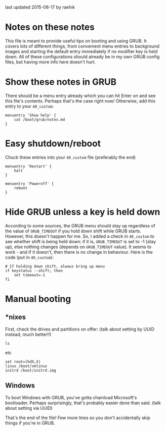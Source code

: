 last updated 2015-08-17
by raehik


Notes on these notes
====================

This file is meant to provide useful tips on booting and using GRUB. It covers
lots of different things, from convenient menu entries to background images
and starting the default entry immediately if no modifier key is held down.
All of these configurations should already be in my own GRUB config files, but
having more info here doesn't hurt.


Show these notes in GRUB
========================

There should be a menu entry already which you can hit Enter on and see this
file's contents. Perhaps that's the case right now! Otherwise, add this entry
to your `40_custom`:

    menuentry 'Show help' {
        cat /boot/grub/notes.md
    }


Easy shutdown/reboot
====================

Chuck these entries into your `40_custom` file (preferably the end)

    menuentry 'Restart' {
        halt
    }

    menuentry 'Poweroff' {
        reboot
    }


Hide GRUB unless a key is held down
===================================

According to some sources, the GRUB menu should stay up regardless of the value
of `GRUB_TIMEOUT` if you hold down shift while GRUB starts. However, this
doesn't happen for me. So, I added a check in `40_custom` to see whether shift
is being held down: if it is, `GRUB_TIMEOUT` is set to -1 (stay up), else
nothing changes (depends on `GRUB_TIMEOUT` value). It seems to work - and if it
doesn't, then there is no change in behaviour. Here is the code (put in
`40_custom`):

    # If holding down shift, alwaus bring up menu
    if keystatus --shift; then
        set timeout=-1
    fi


Manual booting
==============

\*nixes
-------

First, check the drives and partitions on offer:
(talk about setting by UUID instead, much better!!)

    ls

etc

    set root=(hdX,X)
    linux /boot/vmlinuz
    initrd /boot/initrd.img


Windows
-------

To boot Windows with GRUB, you've gotta chainload Microsoft's bootloader.
Perhaps surprisingly, that's probably easier done than said.
(talk about setting via UUID)






That's the end of the file! Few more lines so you don't accidentally skip
things if you're in GRUB.












